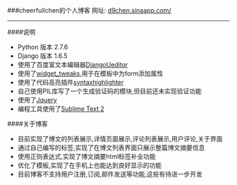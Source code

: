 ###cheerfullchen的个人博客
网址: [d9chen.sinaapp.com/](http://d9chen.sinaapp.com/)

-------
####说明
* Python 版本 2.7.6
* Django 版本 1.6.5
* 使用了百度富文本编辑器[DjangoUeditor](https://github.com/zhangfisher/DjangoUeditor)
* 使用了[widget_tweaks](https://pypi.python.org/pypi/django-widget-tweaks),用于在模板中为form添加属性
* 使用了代码高亮插件[syntaxhighlighter](http://alexgorbatchev.com/SyntaxHighlighter/)
* 自己使用PIL库写了一个生成验证码的模块,但目前还未实现验证功能
* 使用了[Jquery](http://jquery.com/)
* 编程工具使用了[Sublime Text 2](http://www.sublimetext.com/)

####关于博客
* 目前实现了博文的列表展示,详情页面展示,评论列表展示,用户评论,关于界面
* 通过自己编写的标签,实现了在博文列表界面只展示整篇博文摘要信息
* 使用正则表达式,实现了博文摘要html标签补全功能
* 优化了模板,实现了在手机上也能达到良好显示的功能
* 目前博客不支持用户注册,订阅,邮件发送等功能,这些有待进一步开发